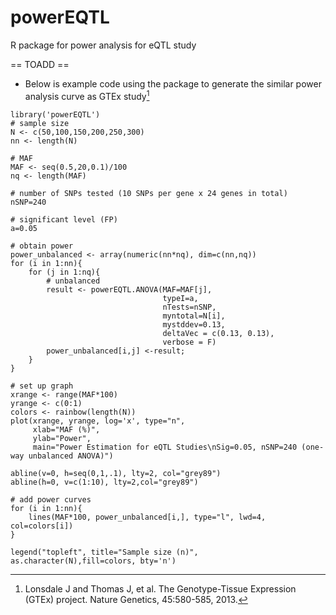 # powerEQTL
R package for power analysis for eQTL study

== TOADD == 

* Below is example code using the package to generate the similar power analysis curve as GTEx study[^1]

[^1]: Lonsdale J and Thomas J, et al. The Genotype-Tissue Expression (GTEx) project. Nature Genetics, 45:580-585, 2013.


```{r}
library('powerEQTL')
# sample size
N <- c(50,100,150,200,250,300)
nn <- length(N)

# MAF
MAF <- seq(0.5,20,0.1)/100
nq <- length(MAF)

# number of SNPs tested (10 SNPs per gene x 24 genes in total)
nSNP=240

# significant level (FP)
a=0.05

# obtain power
power_unbalanced <- array(numeric(nn*nq), dim=c(nn,nq))
for (i in 1:nn){
    for (j in 1:nq){
        # unbalanced
        result <- powerEQTL.ANOVA(MAF=MAF[j], 
                                  typeI=a, 
                                  nTests=nSNP, 
                                  myntotal=N[i], 
                                  mystddev=0.13,
                                  deltaVec = c(0.13, 0.13),
                                  verbose = F)
        power_unbalanced[i,j] <-result;
    }
}

# set up graph
xrange <- range(MAF*100)
yrange <- c(0:1)
colors <- rainbow(length(N))
plot(xrange, yrange, log='x', type="n",
     xlab="MAF (%)",
     ylab="Power",
     main="Power Estimation for eQTL Studies\nSig=0.05, nSNP=240 (one-way unbalanced ANOVA)")

abline(v=0, h=seq(0,1,.1), lty=2, col="grey89")
abline(h=0, v=c(1:10), lty=2,col="grey89")

# add power curves
for (i in 1:nn){
    lines(MAF*100, power_unbalanced[i,], type="l", lwd=4, col=colors[i])
}

legend("topleft", title="Sample size (n)", as.character(N),fill=colors, bty='n')
```